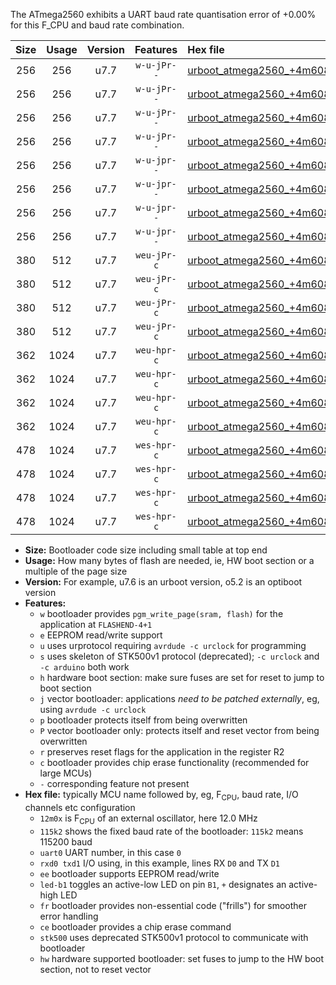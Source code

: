 The ATmega2560 exhibits a UART baud rate quantisation error of +0.00% for this F_CPU and baud rate combination.

|Size|Usage|Version|Features|Hex file|
|:-:|:-:|:-:|:-:|:--|
|256|256|u7.7|`w-u-jPr--`|[urboot_atmega2560_+4m608x_++38k4_uart0_rxe0_txe1_led+b7.hex](https://raw.githubusercontent.com/stefanrueger/urboot.hex/main/cores/megacore/atmega2560/external_oscillator/fcpu_+4m608x/br_++38k4/urboot_atmega2560_+4m608x_++38k4_uart0_rxe0_txe1_led+b7.hex)|
|256|256|u7.7|`w-u-jPr--`|[urboot_atmega2560_+4m608x_++38k4_uart1_rxd2_txd3_led+b7.hex](https://raw.githubusercontent.com/stefanrueger/urboot.hex/main/cores/megacore/atmega2560/external_oscillator/fcpu_+4m608x/br_++38k4/urboot_atmega2560_+4m608x_++38k4_uart1_rxd2_txd3_led+b7.hex)|
|256|256|u7.7|`w-u-jPr--`|[urboot_atmega2560_+4m608x_++38k4_uart2_rxh0_txh1_led+b7.hex](https://raw.githubusercontent.com/stefanrueger/urboot.hex/main/cores/megacore/atmega2560/external_oscillator/fcpu_+4m608x/br_++38k4/urboot_atmega2560_+4m608x_++38k4_uart2_rxh0_txh1_led+b7.hex)|
|256|256|u7.7|`w-u-jPr--`|[urboot_atmega2560_+4m608x_++38k4_uart3_rxj0_txj1_led+b7.hex](https://raw.githubusercontent.com/stefanrueger/urboot.hex/main/cores/megacore/atmega2560/external_oscillator/fcpu_+4m608x/br_++38k4/urboot_atmega2560_+4m608x_++38k4_uart3_rxj0_txj1_led+b7.hex)|
|256|256|u7.7|`w-u-jpr--`|[urboot_atmega2560_+4m608x_++38k4_uart0_rxe0_txe1_led+b7_fr.hex](https://raw.githubusercontent.com/stefanrueger/urboot.hex/main/cores/megacore/atmega2560/external_oscillator/fcpu_+4m608x/br_++38k4/urboot_atmega2560_+4m608x_++38k4_uart0_rxe0_txe1_led+b7_fr.hex)|
|256|256|u7.7|`w-u-jpr--`|[urboot_atmega2560_+4m608x_++38k4_uart1_rxd2_txd3_led+b7_fr.hex](https://raw.githubusercontent.com/stefanrueger/urboot.hex/main/cores/megacore/atmega2560/external_oscillator/fcpu_+4m608x/br_++38k4/urboot_atmega2560_+4m608x_++38k4_uart1_rxd2_txd3_led+b7_fr.hex)|
|256|256|u7.7|`w-u-jpr--`|[urboot_atmega2560_+4m608x_++38k4_uart2_rxh0_txh1_led+b7_fr.hex](https://raw.githubusercontent.com/stefanrueger/urboot.hex/main/cores/megacore/atmega2560/external_oscillator/fcpu_+4m608x/br_++38k4/urboot_atmega2560_+4m608x_++38k4_uart2_rxh0_txh1_led+b7_fr.hex)|
|256|256|u7.7|`w-u-jpr--`|[urboot_atmega2560_+4m608x_++38k4_uart3_rxj0_txj1_led+b7_fr.hex](https://raw.githubusercontent.com/stefanrueger/urboot.hex/main/cores/megacore/atmega2560/external_oscillator/fcpu_+4m608x/br_++38k4/urboot_atmega2560_+4m608x_++38k4_uart3_rxj0_txj1_led+b7_fr.hex)|
|380|512|u7.7|`weu-jPr-c`|[urboot_atmega2560_+4m608x_++38k4_uart0_rxe0_txe1_ee_led+b7_fr_ce.hex](https://raw.githubusercontent.com/stefanrueger/urboot.hex/main/cores/megacore/atmega2560/external_oscillator/fcpu_+4m608x/br_++38k4/urboot_atmega2560_+4m608x_++38k4_uart0_rxe0_txe1_ee_led+b7_fr_ce.hex)|
|380|512|u7.7|`weu-jPr-c`|[urboot_atmega2560_+4m608x_++38k4_uart1_rxd2_txd3_ee_led+b7_fr_ce.hex](https://raw.githubusercontent.com/stefanrueger/urboot.hex/main/cores/megacore/atmega2560/external_oscillator/fcpu_+4m608x/br_++38k4/urboot_atmega2560_+4m608x_++38k4_uart1_rxd2_txd3_ee_led+b7_fr_ce.hex)|
|380|512|u7.7|`weu-jPr-c`|[urboot_atmega2560_+4m608x_++38k4_uart2_rxh0_txh1_ee_led+b7_fr_ce.hex](https://raw.githubusercontent.com/stefanrueger/urboot.hex/main/cores/megacore/atmega2560/external_oscillator/fcpu_+4m608x/br_++38k4/urboot_atmega2560_+4m608x_++38k4_uart2_rxh0_txh1_ee_led+b7_fr_ce.hex)|
|380|512|u7.7|`weu-jPr-c`|[urboot_atmega2560_+4m608x_++38k4_uart3_rxj0_txj1_ee_led+b7_fr_ce.hex](https://raw.githubusercontent.com/stefanrueger/urboot.hex/main/cores/megacore/atmega2560/external_oscillator/fcpu_+4m608x/br_++38k4/urboot_atmega2560_+4m608x_++38k4_uart3_rxj0_txj1_ee_led+b7_fr_ce.hex)|
|362|1024|u7.7|`weu-hpr-c`|[urboot_atmega2560_+4m608x_++38k4_uart0_rxe0_txe1_ee_led+b7_fr_ce_hw.hex](https://raw.githubusercontent.com/stefanrueger/urboot.hex/main/cores/megacore/atmega2560/external_oscillator/fcpu_+4m608x/br_++38k4/urboot_atmega2560_+4m608x_++38k4_uart0_rxe0_txe1_ee_led+b7_fr_ce_hw.hex)|
|362|1024|u7.7|`weu-hpr-c`|[urboot_atmega2560_+4m608x_++38k4_uart1_rxd2_txd3_ee_led+b7_fr_ce_hw.hex](https://raw.githubusercontent.com/stefanrueger/urboot.hex/main/cores/megacore/atmega2560/external_oscillator/fcpu_+4m608x/br_++38k4/urboot_atmega2560_+4m608x_++38k4_uart1_rxd2_txd3_ee_led+b7_fr_ce_hw.hex)|
|362|1024|u7.7|`weu-hpr-c`|[urboot_atmega2560_+4m608x_++38k4_uart2_rxh0_txh1_ee_led+b7_fr_ce_hw.hex](https://raw.githubusercontent.com/stefanrueger/urboot.hex/main/cores/megacore/atmega2560/external_oscillator/fcpu_+4m608x/br_++38k4/urboot_atmega2560_+4m608x_++38k4_uart2_rxh0_txh1_ee_led+b7_fr_ce_hw.hex)|
|362|1024|u7.7|`weu-hpr-c`|[urboot_atmega2560_+4m608x_++38k4_uart3_rxj0_txj1_ee_led+b7_fr_ce_hw.hex](https://raw.githubusercontent.com/stefanrueger/urboot.hex/main/cores/megacore/atmega2560/external_oscillator/fcpu_+4m608x/br_++38k4/urboot_atmega2560_+4m608x_++38k4_uart3_rxj0_txj1_ee_led+b7_fr_ce_hw.hex)|
|478|1024|u7.7|`wes-hpr-c`|[urboot_atmega2560_+4m608x_++38k4_uart0_rxe0_txe1_ee_led+b7_fr_ce_stk500_hw.hex](https://raw.githubusercontent.com/stefanrueger/urboot.hex/main/cores/megacore/atmega2560/external_oscillator/fcpu_+4m608x/br_++38k4/urboot_atmega2560_+4m608x_++38k4_uart0_rxe0_txe1_ee_led+b7_fr_ce_stk500_hw.hex)|
|478|1024|u7.7|`wes-hpr-c`|[urboot_atmega2560_+4m608x_++38k4_uart1_rxd2_txd3_ee_led+b7_fr_ce_stk500_hw.hex](https://raw.githubusercontent.com/stefanrueger/urboot.hex/main/cores/megacore/atmega2560/external_oscillator/fcpu_+4m608x/br_++38k4/urboot_atmega2560_+4m608x_++38k4_uart1_rxd2_txd3_ee_led+b7_fr_ce_stk500_hw.hex)|
|478|1024|u7.7|`wes-hpr-c`|[urboot_atmega2560_+4m608x_++38k4_uart2_rxh0_txh1_ee_led+b7_fr_ce_stk500_hw.hex](https://raw.githubusercontent.com/stefanrueger/urboot.hex/main/cores/megacore/atmega2560/external_oscillator/fcpu_+4m608x/br_++38k4/urboot_atmega2560_+4m608x_++38k4_uart2_rxh0_txh1_ee_led+b7_fr_ce_stk500_hw.hex)|
|478|1024|u7.7|`wes-hpr-c`|[urboot_atmega2560_+4m608x_++38k4_uart3_rxj0_txj1_ee_led+b7_fr_ce_stk500_hw.hex](https://raw.githubusercontent.com/stefanrueger/urboot.hex/main/cores/megacore/atmega2560/external_oscillator/fcpu_+4m608x/br_++38k4/urboot_atmega2560_+4m608x_++38k4_uart3_rxj0_txj1_ee_led+b7_fr_ce_stk500_hw.hex)|

- **Size:** Bootloader code size including small table at top end
- **Usage:** How many bytes of flash are needed, ie, HW boot section or a multiple of the page size
- **Version:** For example, u7.6 is an urboot version, o5.2 is an optiboot version
- **Features:**
  + `w` bootloader provides `pgm_write_page(sram, flash)` for the application at `FLASHEND-4+1`
  + `e` EEPROM read/write support
  + `u` uses urprotocol requiring `avrdude -c urclock` for programming
  + `s` uses skeleton of STK500v1 protocol (deprecated); `-c urclock` and `-c arduino` both work
  + `h` hardware boot section: make sure fuses are set for reset to jump to boot section
  + `j` vector bootloader: applications *need to be patched externally*, eg, using `avrdude -c urclock`
  + `p` bootloader protects itself from being overwritten
  + `P` vector bootloader only: protects itself and reset vector from being overwritten
  + `r` preserves reset flags for the application in the register R2
  + `c` bootloader provides chip erase functionality (recommended for large MCUs)
  + `-` corresponding feature not present
- **Hex file:** typically MCU name followed by, eg, F<sub>CPU</sub>, baud rate, I/O channels etc configuration
  + `12m0x` is F<sub>CPU</sub> of an external oscillator, here 12.0 MHz
  + `115k2` shows the fixed baud rate of the bootloader: `115k2` means 115200 baud
  + `uart0` UART number, in this case `0`
  + `rxd0 txd1` I/O using, in this example, lines RX `D0` and TX `D1`
  + `ee` bootloader supports EEPROM read/write
  + `led-b1` toggles an active-low LED on pin `B1`, `+` designates an active-high LED
  + `fr` bootloader provides non-essential code ("frills") for smoother error handling
  + `ce` bootloader provides a chip erase command
  + `stk500` uses deprecated STK500v1 protocol to communicate with bootloader
  + `hw` hardware supported bootloader: set fuses to jump to the HW boot section, not to reset vector

